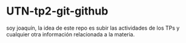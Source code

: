 # UTN-tp2-git-github

soy joaquín, la idea de este repo es subir las actividades de los TPs y cualquier otra información relacionada a la materia. 